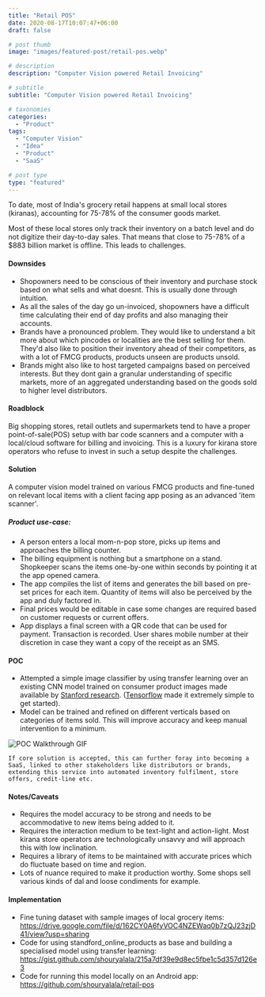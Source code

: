 ```yaml
---
title: "Retail POS"
date: 2020-08-17T10:07:47+06:00
draft: false

# post thumb
image: "images/featured-post/retail-pos.webp"

# description
description: "Computer Vision powered Retail Invoicing"

# subtitle
subtitle: "Computer Vision powered Retail Invoicing"

# taxonomies
categories:
  - "Product"
tags:
  - "Computer Vision"
  - "Idea"
  - "Product"
  - "SaaS"

# post type
type: "featured"
---
```

To date, most of India's grocery retail happens at small local stores (kiranas), accounting for 75-78% of the consumer goods market.

Most of these local stores only track their inventory on a batch level and do not digitize their day-to-day sales. That means that close to 75-78% of a $883 billion market is offline. This leads to challenges.

#### Downsides
- Shopowners need to be conscious of their inventory and purchase stock based on what sells and what doesnt. This is usually done through intuition.
- As all the sales of the day go un-invoiced, shopowners have a difficult time calculating their end of day profits and also managing their accounts. 
- Brands have a pronounced problem. They would like to understand a bit more about which pincodes or localities are the best selling for them. They'd also like to position their inventory ahead of their competitors, as with a lot of FMCG products, products unseen are products unsold.
- Brands might also like to host targeted campaigns based on perceived interests. But they dont gain a granular understanding of specific markets, more of an aggregated understanding based on the goods sold to higher level distributors.

#### Roadblock
Big shopping stores, retail outlets and supermarkets tend to have a proper point-of-sale(POS) setup with bar code scanners and a computer with a local/cloud software for billing and invoicing. This is a luxury for kirana store operators who refuse to invest in such a setup despite the challenges.

#### Solution
A computer vision model trained on various FMCG products and fine-tuned on relevant local items with a client facing app posing as an advanced 'item scanner'.

##### Product use-case:
- A person enters a local mom-n-pop store, picks up items and approaches the billing counter.
- The billing equipment is nothing but a smartphone on a stand. Shopkeeper scans the items one-by-one within seconds by pointing it at the app opened camera.
- The app compiles the list of items and generates the bill based on pre-set prices for each item. Quantity of items will also be perceived by the app and duly factored in.
- Final prices would be editable in case some changes are required based on customer requests or current offers. 
- App displays a final screen with a QR code that can be used for payment. Transaction is recorded. User shares mobile number at their discretion in case they want a copy of the receipt as an SMS.

#### POC
- Attempted a simple image classifier by using transfer learning over an existing CNN model trained on consumer product images made available by [Stanford research](https://cvgl.stanford.edu/projects/lifted_struct/). ([Tensorflow](https://www.tensorflow.org/datasets/catalog/stanford_online_products) made it extremely simple to get started).
- Model can be trained and refined on different verticals based on categories of items sold. This will improve accuracy and keep manual intervention to a minimum.

<img loading="lazy" src="https://shourya.io/images/post/retail_pos.gif" alt="POC Walkthrough GIF" decoding="async">

` If core solution is accepted, this can further foray into becoming a SaaS, linked to other stakeholders like distributors or brands, extending this service into automated inventory fulfilment, store offers, credit-line etc.
`

#### Notes/Caveats
- Requires the model accuracy to be strong and needs to be accommodative to new items being added to it.
- Requires the interaction medium to be text-light and action-light. Most kirana store operators are technologically unsavvy and will approach this with low inclination.
- Requires a library of items to be maintained with accurate prices which do fluctuate based on time and region.
- Lots of nuance required to make it production worthy. Some shops sell various kinds of dal and loose condiments for example. 

#### Implementation
- Fine tuning dataset with sample images of local grocery items: https://drive.google.com/file/d/162CY0A6fyVOC4NZEWaq0b7zQJ23zjD41/view?usp=sharing
- Code for using standford_online_products as base and building a specialised model using transfer learning: https://gist.github.com/shouryalala/215a7df39e9d8ec5fbe1c5d357d126e3
- Code for running this model locally on an Android app: https://github.com/shouryalala/retail-pos

